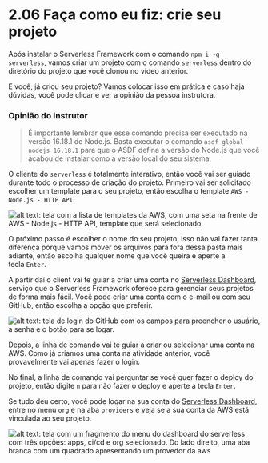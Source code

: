 # 2.06 Faça como eu fiz: crie seu projeto

Após instalar o Serverless Framework com o comando `npm i -g serverless`, vamos criar um projeto com o comando `serverless` dentro do diretório do projeto que você clonou no vídeo anterior.

E você, já criou seu projeto? Vamos colocar isso em prática e caso haja dúvidas, você pode clicar e ver a opinião da pessoa instrutora.

### Opinião do instrutor

> É importante lembrar que esse comando precisa ser executado na versão 16.18.1 do Node.js. Basta executar o comando `asdf global nodejs 16.18.1` para que o ASDF defina a versão do Node.js que você acabou de instalar como a versão local do seu sistema.

O cliente do `serverless` é totalmente interativo, então você vai ser guiado durante todo o processo de criação do projeto. Primeiro vai ser solicitado escolher um template para o seu projeto, então escolha o template `AWS - Node.js - HTTP API`.

![alt text: tela com a lista de templates da AWS, com uma seta na frente de AWS - Node.js - HTTP API, template que será selecionado](https://cdn3.gnarususercontent.com.br/2753-aplicacoes-serverless-node-js/aula2-faca-como-eu-fiz-crie-seu-projeto.png)

O próximo passo é escolher o nome do seu projeto, isso não vai fazer tanta diferença porque vamos mover os arquivos para fora dessa pasta mais adiante, então escolha qualquer nome que você queira e aperte a tecla `Enter`.

A partir daí o client vai te guiar a criar uma conta no [Serverless Dashboard](https://app.serverless.com/), serviço que o Serverless Framework oferece para gerenciar seus projetos de forma mais fácil. Você pode criar uma conta com o e-mail ou com seu GitHub, então escolha a opção que preferir.

![alt text: tela de login do GitHub com os campos para preencher o usuário, a senha e o botão para se logar.](https://cdn3.gnarususercontent.com.br/2753-aplicacoes-serverless-node-js/aula2-faca-como-eu-fiz-crie-seu-projeto-2.png)

Depois, a linha de comando vai te guiar a criar ou selecionar uma conta na AWS. Como já criamos uma conta na atividade anterior, você provavelmente vai apenas fazer o login.

No final, a linha de comando vai perguntar se você quer fazer o deploy do projeto, então digite `n` para não fazer o deploy e aperte a tecla `Enter`.

Se tudo deu certo, você pode logar na sua conta do [Serverless Dashboard](https://app.serverless.com/), entre no menu `org` e na aba `providers` e veja se a sua conta da AWS está vinculada ao seu projeto.

![alt text: tela com um fragmento do menu do dashboard do serverless com três opções: apps, ci/cd e org selecionado. Do lado direito, uma aba branca com um quadrado apresentando um provedor da aws](https://cdn3.gnarususercontent.com.br/2753-aplicacoes-serverless-node-js/aula2-faca-como-eu-fiz-crie-seu-projeto-3.png)